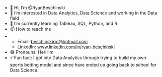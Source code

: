 - 👋 Hi, I’m @RyanBeschinski
- 👀 I’m interested in Data Analytics, Data Science and working in the Data field
- 🌱 I’m currently learning Tableau, SQL, Python, and R
- 📫 How to reach me
-   - Email: beschinskirm@hotmail.com
    - LinkedIn: www.linkedin.com/in/ryan-beschinski 
- 😄 Pronouns: He/Him
- ⚡ Fun fact: I got into Data Analytics through trying to build my own sports betting model and since have ended up going back to school for Data Science.

<!---
RyanBeschinski/RyanBeschinski is a ✨ special ✨ repository because its `README.md` (this file) appears on your GitHub profile.
You can click the Preview link to take a look at your changes.
--->
